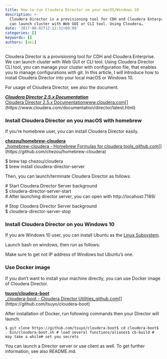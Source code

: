 ```yaml
---
title: How to run Cloudera Director on your macOS/Windows 10
description: >-
  Cloudera Director is a provisioning tool for CDH and Cloudera Enterprise. We
  can launch cluster with Web GUI or CLI tool. Using Cloudera…
date: '2017-08-02T12:12:31+09:00'
categories: []
keywords: []
authors: [aki]
---
```



Cloudera Director is a provisioning tool for CDH and Cloudera Enterprise. We can launch cluster with Web GUI or CLI tool. Using Cloudera Director CLI tool, you can manage your cluster with configuration file, that enables you to manage configurations with git. In this article, I will introduce how to install Cloudera Director into your local macOS or Windows 10.

For usage of Cloudera Director, see also the document.

[**_Cloudera Director 2.5.x Documentation_**  
Cloudera Director 2.5.x Documentationwww.cloudera.com](https://www.cloudera.com/documentation/director/latest.html "https://www.cloudera.com/documentation/director/latest.html")[](https://www.cloudera.com/documentation/director/latest.html)

### Install Cloudera Director on you macOS with homebrew

If you’re homebrew user, you can install Cloudera Director easily.

[**chezou/homebrew-cloudera**  
_homebrew-cloudera - Homebrew Formulas for cloudera tools_github.com](https://github.com/chezou/homebrew-cloudera "https://github.com/chezou/homebrew-cloudera")[](https://github.com/chezou/homebrew-cloudera)

$ brew tap chezou/cloudera  
$ brew install cloudera-director-server

Then, you can launch/terminate Cloudera Director as follows:

\# Start Cloudera Director Server background  
$ cloudera-director-server-start  
\# After launching director server, you can open with http://locahost:7189/

\# Stop Cloudera Director Server background  
$ cloudera-director-server-stop

### Install Cloudera Director on you Windows 10

If you are Windows 10 user, you can install Ubuntu as the [Linux Subsystem](https://msdn.microsoft.com/en-us/commandline/wsl/install_guide).

Launch bash on windows, then run as follows:

Make sure to get not IP address of Windows but Ubuntu’s one.

### Use Docker image

If you don’t want to install your machine directly, you can use Docker image of Cloudera Director.

[**tsuyo/cloudera-boot**  
_cloudera-boot - Cloudera Director Utilities_github.com](https://github.com/tsuyo/cloudera-boot "https://github.com/tsuyo/cloudera-boot")[](https://github.com/tsuyo/cloudera-boot)

After installation of Docker, run following commands then your Director will launch.

```
$ git clone https://github.com/tsuyo/cloudera-boot$ cd cloudera-boot$ . bin/cloudera-boot.sh # load several functions/aliases$ cb-build # may take a while# set you secrets
```

You can launch a Director server or use client as well. To get further information, see also README.md.